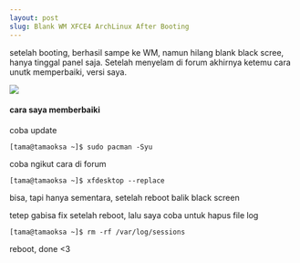 ```yaml
---
layout: post
slug: Blank WM XFCE4 ArchLinux After Booting
---
```



setelah booting, berhasil sampe ke WM, namun hilang blank black scree, hanya tinggal panel saja. Setelah menyelam di forum akhirnya ketemu cara unutk memperbaiki, versi saya.


<img src="https://raw.githubusercontent.com/oksaamerta/oksaamerta.github.io/master/_screenshots/black-screen-wm.png" />


#### cara saya memberbaiki

coba update

```
[tama@tamaoksa ~]$ sudo pacman -Syu
```



coba ngikut cara di forum

```
[tama@tamaoksa ~]$ xfdesktop --replace
```

bisa, tapi hanya sementara, setelah reboot balik black screen



tetep gabisa fix setelah reboot, lalu saya coba untuk hapus file log

```
[tama@tamaoksa ~]$ rm -rf /var/log/sessions
```

reboot, done <3